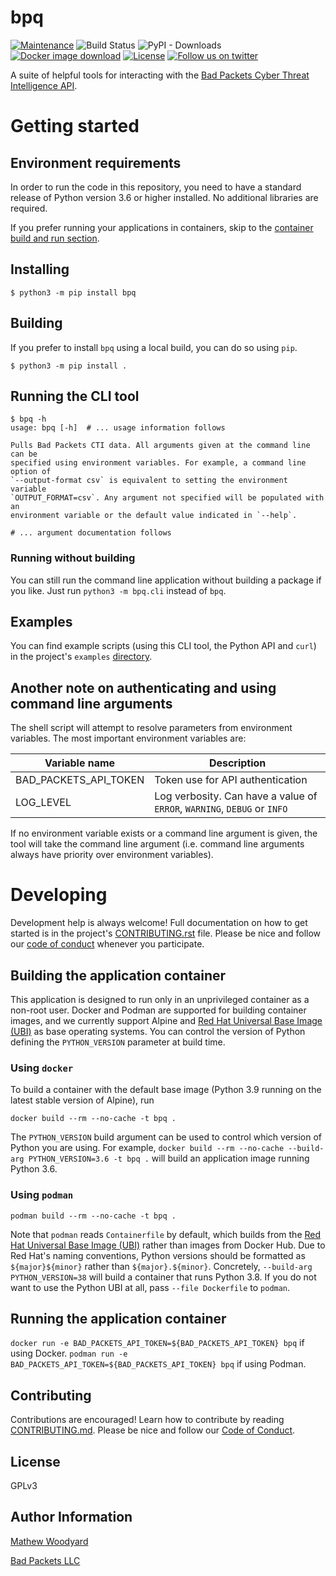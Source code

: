 # bpq
[![Maintenance](https://img.shields.io/badge/Maintained%3F-yes-green.svg?style=flat)](https://github.com/badpacketsllc/bpq/graphs/commit-activity)
![Build Status](https://github.com/badpacketsllc/bpq/workflows/ci/badge.svg?style=flat)
![PyPI - Downloads](https://img.shields.io/pypi/dm/bpq?style=flat)
[![Docker image download](https://img.shields.io/docker/pulls/badpacketsllc/bpq?style=flat)](https://hub.docker.com/r/badpacketsllc/bpq)
[![License](https://img.shields.io/github/license/badpacketsllc/bpq?style=flat)](https://github.com/badpacketsllc/bpq/blob/main/LICENSE)
[![Follow us on twitter](https://img.shields.io/twitter/follow/bad_packets.svg?style=social)](https://twitter.com/bad_packets/)

A suite of helpful tools for interacting with the [Bad Packets Cyber Threat
Intelligence API](https://docs.badpackets.net/).

# Getting started

## Environment requirements
In order to run the code in this repository, you need to have a standard
release of Python version 3.6 or higher installed. No additional libraries are
required.

If you prefer running your applications in containers, skip to the
[container build and run section](#building-the-application-container).

## Installing
```shell
$ python3 -m pip install bpq
```

## Building
If you prefer to install `bpq` using a local build, you can do so using `pip`.

```shell
$ python3 -m pip install .
```

## Running the CLI tool
```shell
$ bpq -h
usage: bpq [-h]  # ... usage information follows

Pulls Bad Packets CTI data. All arguments given at the command line can be
specified using environment variables. For example, a command line option of
`--output-format csv` is equivalent to setting the environment variable
`OUTPUT_FORMAT=csv`. Any argument not specified will be populated with an
environment variable or the default value indicated in `--help`.

# ... argument documentation follows
```

### Running without building
You can still run the command line application without building a package if
you like. Just run `python3 -m bpq.cli` instead of `bpq`.


## Examples
You can find example scripts (using this CLI tool, the Python API and `curl`)
in the project's `examples`
[directory](https://github.com/badpacketsllc/bpq/-/tree/main/examples).

## Another note on authenticating and using command line arguments
The shell script will attempt to resolve parameters from environment variables.
The most important environment variables are:

| Variable name         | Description                                                              |
|-----------------------|--------------------------------------------------------------------------|
| BAD_PACKETS_API_TOKEN | Token use for API authentication                                         |
| LOG_LEVEL             | Log verbosity. Can have a value of `ERROR`, `WARNING`, `DEBUG` or `INFO` |

If no environment variable exists or a command line argument is given,
the tool will take the command line argument (i.e. command line arguments
always have priority over environment variables).

# Developing
Development help is always welcome! Full documentation on how to get started is
in the project's
[CONTRIBUTING.rst](https://github.com/badpacketsllc/bpq/-/blob/main/CONTRIBUTING.rst)
file.
Please be nice and follow our
[code of conduct](https://github.com/badpacketsllc/bpq/-/blob/main/CODE-OF-CONDUCT.md)
whenever you participate.

## Building the application container
This application is designed to run only in an unprivileged container as a
non-root user. Docker and Podman are supported for building container images,
and we currently support Alpine and
[Red Hat Universal Base Image (UBI)](https://developers.redhat.com/products/rhel/ubi)
as base operating systems.
You can control the version of Python defining the `PYTHON_VERSION` parameter
at build time.

### Using `docker`
To build a container with the default base image (Python 3.9 running on the
latest stable version of Alpine), run

`docker build --rm --no-cache -t bpq .`

The `PYTHON_VERSION` build argument can be used to control which
version of Python you are using. For example,
`docker build --rm --no-cache --build-arg PYTHON_VERSION=3.6 -t bpq .`
will build an application image running Python 3.6.

### Using `podman`
`podman build --rm --no-cache -t bpq .`

Note that `podman` reads `Containerfile` by default, which builds from the
[Red Hat Universal Base Image (UBI)](https://developers.redhat.com/products/rhel/ubi)
rather than images from Docker Hub. Due to Red Hat's naming conventions, Python
versions should be formatted as `${major}${minor}` rather than
`${major}.${minor}`. Concretely, `--build-arg PYTHON_VERSION=38` will build a
container that runs Python 3.8. If you  do not want to use the Python UBI at
all, pass `--file Dockerfile` to `podman`.

## Running the application container
`docker run -e BAD_PACKETS_API_TOKEN=${BAD_PACKETS_API_TOKEN} bpq` if using
Docker. `podman run -e BAD_PACKETS_API_TOKEN=${BAD_PACKETS_API_TOKEN} bpq` if
using Podman.

Contributing
------------

Contributions are encouraged! Learn how to contribute by reading
[CONTRIBUTING.md](https://github.com/badpacketsllc/bpq/blob/main/CONTRIBUTING.md).
Please be nice and follow our
[Code of Conduct](https://github.com/badpacketsllc/bpq/blob/main/CODE_OF_CONDUCT.md).

License
-------

GPLv3

Author Information
------------------

[Mathew Woodyard](https://www.matwoodyard.com)

[Bad Packets LLC](https://badpackets.net)
